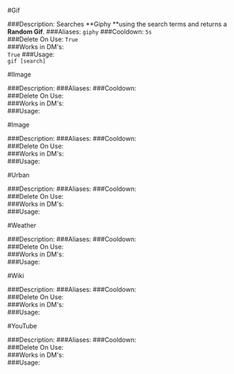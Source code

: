#Gif
>
###Description:
Searches **Giphy **using the search terms and returns a **Random Gif**.
###Aliases:
`giphy`
###Cooldown:
`5s`  
###Delete On Use:
`True`  
###Works in DM's:  
`True`
###Usage:  
`gif [search]`

#IImage
>
###Description:
###Aliases:
###Cooldown:  
###Delete On Use:  
###Works in DM's:  
###Usage:  


#Image
>
###Description:
###Aliases:
###Cooldown:  
###Delete On Use:  
###Works in DM's:  
###Usage:  


#Urban
>
###Description:
###Aliases:
###Cooldown:  
###Delete On Use:  
###Works in DM's:  
###Usage:  


#Weather
>
###Description:
###Aliases:
###Cooldown:  
###Delete On Use:  
###Works in DM's:  
###Usage:  


#Wiki
>
###Description:
###Aliases:
###Cooldown:  
###Delete On Use:  
###Works in DM's:  
###Usage:  


#YouTube
>
###Description:
###Aliases:
###Cooldown:  
###Delete On Use:  
###Works in DM's:  
###Usage:  
